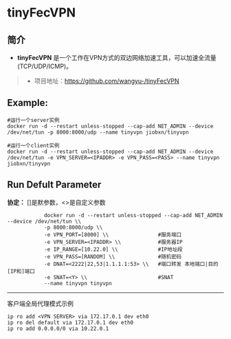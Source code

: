 tinyFecVPN
===
## 简介
* **tinyFecVPN** 是一个工作在VPN方式的双边网络加速工具，可以加速全流量(TCP/UDP/ICMP)。
> * 项目地址：https://github.com/wangyu-/tinyFecVPN


## Example:

    #运行一个server实例
    docker run -d --restart unless-stopped --cap-add NET_ADMIN --device /dev/net/tun -p 8000:8000/udp --name tinyvpn jiobxn/tinyvpn
    
    #运行一个client实例
    docker run -d --restart unless-stopped --cap-add NET_ADMIN --device /dev/net/tun -e VPN_SERVER=<IPADDR> -e VPN_PASS=<PASS> --name tinyvpn jiobxn/tinyvpn

## Run Defult Parameter
**协定：** []是默参数，<>是自定义参数

				docker run -d --restart unless-stopped --cap-add NET_ADMIN --device /dev/net/tun \\
				-p 8000:8000/udp \\
				-e VPN_PORT=[8000] \\                #服务端口
				-e VPN_SERVER=<IPADDR> \\            #服务器IP
				-e IP_RANGE=[10.22.0] \\             #IP地址段
				-e VPN_PASS=[RANDOM] \\              #随机密码
				-e DNAT=<2222|22,53|1.1.1.1:53> \\   #端口转发 本地端口|目的[IP和]端口
				-e SNAT=<Y> \\                       #SNAT
				--name tinyvpn tinyvpn

****

客户端全局代理模式示例

    ip ro add <VPN SERVER> via 172.17.0.1 dev eth0
    ip ro del default via 172.17.0.1 dev eth0
    ip ro add 0.0.0.0/0 via 10.22.0.1
